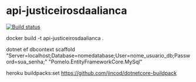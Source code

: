 # api-justiceirosdaalianca
[![Build status](https://ci.appveyor.com/api/projects/status/d0vpva0y5f5vgp3b?svg=true)](https://ci.appveyor.com/project/abelclopes/api-justiceirosdaalianca)


docker build -t api-justiceirosdaalianca .

dotnet ef dbcontext scaffold "Server=localhost;Database=nomedatabase;User=nome_usuario_db;Password=sua_senha;" "Pomelo.EntityFrameworkCore.MySql"

heroku buildpacks:set https://github.com/jincod/dotnetcore-buildpack
